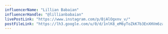 ```yaml
---
influencerName: "Lillian Babaian"
influencerHandle: "@lillianbabaian"
livePostLink: "https://www.instagram.com/p/BjAlOgxnv_v/"
postFileLink: "https://lh3.google.com/u/0/d/1nlK8_eM6yToZkK7b3EnXHVm6zaGu9cmi"
---
```

